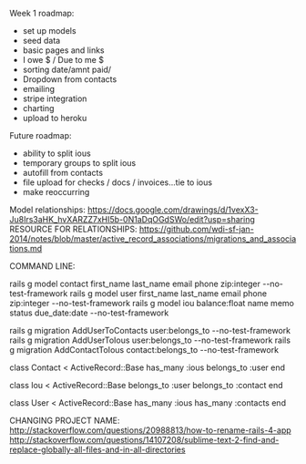 

Week 1 roadmap:
- set up models
- seed data
- basic pages and links
- I owe $ / Due to me $
- sorting date/amnt paid/
- Dropdown from contacts
- emailing
- stripe integration
- charting
- upload to heroku

Future roadmap:
- ability to split ious
- temporary groups to split ious
- autofill from contacts
- file upload for checks / docs / invoices...tie to ious
- make reoccurring

Model relationships: https://docs.google.com/drawings/d/1vexX3-Ju8Irs3aHK_hvXARZZ7xHI5b-0N1aDqOGdSWo/edit?usp=sharing
RESOURCE FOR RELATIONSHIPS: https://github.com/wdi-sf-jan-2014/notes/blob/master/active_record_associations/migrations_and_associations.md

COMMAND LINE: 

rails g model contact first_name last_name email phone zip:integer --no-test-framework
rails g model user first_name last_name email phone zip:integer --no-test-framework
rails g model iou balance:float name memo status due_date:date --no-test-framework

rails g migration AddUserToContacts user:belongs_to --no-test-framework
rails g migration AddUserToIous user:belongs_to --no-test-framework
rails g migration AddContactToIous contact:belongs_to --no-test-framework

class Contact < ActiveRecord::Base
  has_many :ious
  belongs_to :user
end

class Iou < ActiveRecord::Base
  belongs_to :user
  belongs_to :contact
end

class User < ActiveRecord::Base
  has_many :ious
  has_many :contacts
end

CHANGING PROJECT NAME:
http://stackoverflow.com/questions/20988813/how-to-rename-rails-4-app
http://stackoverflow.com/questions/14107208/sublime-text-2-find-and-replace-globally-all-files-and-in-all-directories

